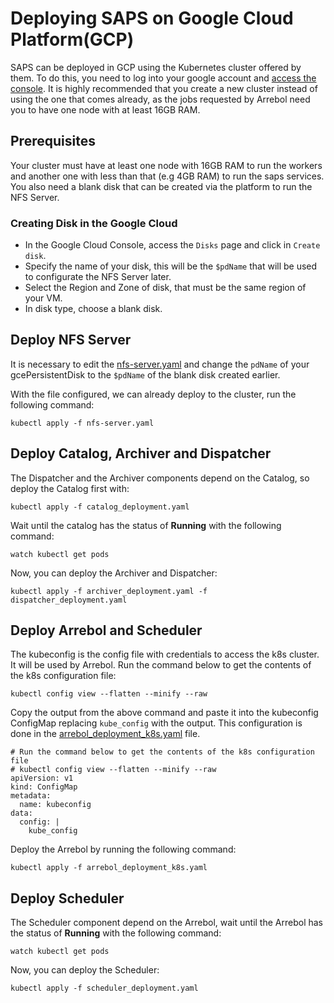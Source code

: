 # Deploying SAPS on Google Cloud Platform(GCP)

SAPS can be deployed in GCP using the Kubernetes cluster offered by them. To do this, you need to log into your google account and [access the console](https://cloud.google.com/kubernetes-engine/). 
It is highly recommended that you create a new cluster instead of using the one that comes already, as the jobs requested by Arrebol need you to have one node with at least 16GB RAM.

## Prerequisites

Your cluster must have at least one node with 16GB RAM to run the workers and another one with less than that (e.g 4GB RAM) to run the saps services. You also need a blank disk that can be created via the platform to run the NFS Server.

### Creating Disk in the Google Cloud

- In the Google Cloud Console, access the `Disks` page and click in `Create disk`.
- Specify the name of your disk, this will be the `$pdName` that will be used to configurate the NFS Server later.
- Select the Region and Zone of disk, that must be the same region of your VM.
- In disk type, choose a blank disk.

## Deploy NFS Server

It is necessary to edit the [nfs-server.yaml](./nfs-server.yaml) and change the `pdName` of your gcePersistentDisk to the `$pdName` of the blank disk created earlier.

With the file configured, we can already deploy to the cluster, run the following command:

```
kubectl apply -f nfs-server.yaml
```

## Deploy Catalog, Archiver and Dispatcher

The Dispatcher and the Archiver components depend on the Catalog, so deploy the Catalog first with:

```
kubectl apply -f catalog_deployment.yaml
```

Wait until the catalog has the status of **Running** with the following command:

```
watch kubectl get pods
```

Now, you can deploy the Archiver and Dispatcher:

```
kubectl apply -f archiver_deployment.yaml -f dispatcher_deployment.yaml 
```

## Deploy Arrebol and Scheduler

The kubeconfig is the config file with credentials to access the k8s cluster. It will be used by Arrebol. Run the command below to get the contents of the k8s configuration file:

```
kubectl config view --flatten --minify --raw
```

Copy the output from the above command and paste it into the kubeconfig ConfigMap replacing `kube_config` with the output. This configuration is done in the [arrebol_deployment_k8s.yaml](./arrebol_deployment_k8s.yaml) file.

```
# Run the command below to get the contents of the k8s configuration file
# kubectl config view --flatten --minify --raw
apiVersion: v1
kind: ConfigMap
metadata:
  name: kubeconfig
data:
  config: |
    kube_config
```

Deploy the Arrebol by running the following command:

```
kubectl apply -f arrebol_deployment_k8s.yaml
```

## Deploy Scheduler

The Scheduler component depend on the Arrebol, wait until the Arrebol has the status of **Running** with the following command:

```
watch kubectl get pods
```

Now, you can deploy the Scheduler:

```
kubectl apply -f scheduler_deployment.yaml
```
